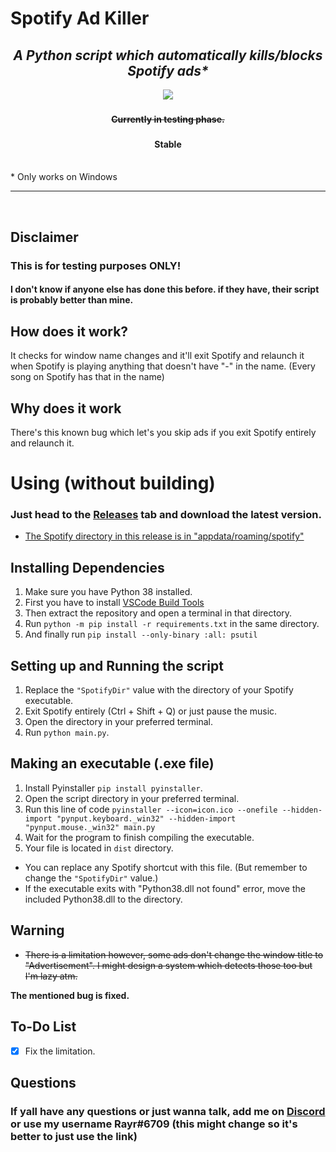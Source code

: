 # Spotify Ad Killer

### <h2 align="center"> <i> <b> A Python script which automatically kills/blocks Spotify ads*</b> </i> </h2>

<p align="center">
<img src="https://img.shields.io/github/v/release/Rayrsn/Spotify-Ad-Killer?style=for-the-badge&logoWidth=20&color=8829d6" />
</p>

### <h4 align="center"> <b> ~~Currently in testing phase.~~</b> </h4>
### <h4 align="center"> <b> Stable </b> </h4>

<br>
* Only works on Windows
<hr>
<br>

## Disclaimer 
<h3> This is for testing purposes ONLY! </h3>
<h4> I don't know if anyone else has done this before. if they have, their script is probably better than mine.

## How does it work?
It checks for window name changes and it'll exit Spotify and relaunch it when Spotify  is playing anything that doesn't have "-" in the name.
(Every song on Spotify has that in the name)

## Why does it work
There's this known bug which let's you skip ads if you exit Spotify entirely and relaunch it.

# Using (without building)
### <b> Just head to the [Releases](https://github.com/Rayrsn/Spotify-Ad-Killer/releases) tab and download the latest version.</b>
* <ins> The Spotify directory in this release is in "appdata/roaming/spotify" </ins>
  
## Installing Dependencies 
1. Make sure you have Python 38 installed.
2. First you have to install [VSCode Build Tools](https://visualstudio.microsoft.com/thank-you-downloading-visual-studio/?sku=BuildTools&rel=16)
3. Then extract the repository and open a terminal in that directory.
4. Run `python -m pip install -r requirements.txt` in the same directory.
5. And finally run `pip install --only-binary :all: psutil`

## Setting up and Running the script
1. Replace the `"SpotifyDir"` value with the directory of your Spotify executable.
2. Exit Spotify entirely (Ctrl + Shift + Q) or just pause the music.
3. Open the directory in your preferred terminal.
4. Run `python main.py`.

## Making an executable (.exe file)
1. Install Pyinstaller `pip install pyinstaller`.
2. Open the script directory in your preferred terminal.
3. Run this line of code `pyinstaller --icon=icon.ico --onefile --hidden-import "pynput.keyboard._win32" --hidden-import "pynput.mouse._win32" main.py`
4. Wait for the program to finish compiling the executable.
5. Your file is located in `dist` directory.
* You can replace any Spotify shortcut with this file. (But remember to change the `"SpotifyDir"` value.)
* If the executable exits with "Python38.dll not found" error, move the included Python38.dll to the directory.

  
## Warning
* ~~There is a limitation however, some ads don't change the window title to "Advertisement". I might design a system which detects those too but I'm lazy atm.~~
  
**The mentioned bug is fixed.**

## To-Do List
- [x] Fix the limitation.

## Questions
### If yall have any questions or just wanna talk, add me on [Discord](https://rayr.ml/LinkInBio) or use my username Rayr#6709 (this might change so it's better to just use the link)
